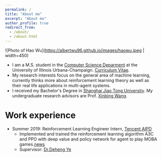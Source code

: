 ```yaml
---
permalink: /
title: "About me"
excerpt: "About me"
author_profile: true
redirect_from: 
  - /about/
  - /about.html
---
```


![Photo of Hao Wu](https://albertwu96.github.io/images/haowu.jpeg | width=450)

* I am a M.S. student in the [Computer Science Deparment](https://cs.illinois.edu/) at the University of Illinois Urbana-Champaign. [Curriculum Vitae](https://albertwu96.github.io/files/wuhao_cv_2020.pdf).
* My research interests focus on the general area of machine learning, currently thinks more about reinforcement learning theory as well as their real life applications in multi-agent systems.
* I received my Bachelor's Degree in [Shanghai Jiao Tong University](http://en.sjtu.edu.cn/). My undergraduate research advisors are Prof. [Xinbing Wang](http://www.cs.sjtu.edu.cn/~wang-xb/).

Work experience
======
* Summer 2019: Reinforcement Learning Engineer Intern, [Tencent AIPD](https://ai.qq.com/hr/ailab.shtml)
  * Implemented and trained the reinforcement learning algorithm A3C and PPO with deep value and policy network for agent to play MOBA games.[news](https://new.qq.com/notfound.htm?uri=http://new.qq.com/omn/20190805/20190805A0AIHX.html)
  * Supervisor: [Dr.Deheng Ye](https://yedeheng.weebly.com/)

